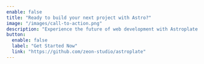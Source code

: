 ```yaml
---
enable: false
title: "Ready to build your next project with Astro?"
image: "/images/call-to-action.png"
description: "Experience the future of web development with Astroplate and Astro. Build lightning-fast static sites with ease and flexibility."
button:
  enable: false
  label: "Get Started Now"
  link: "https://github.com/zeon-studio/astroplate"
---
```

